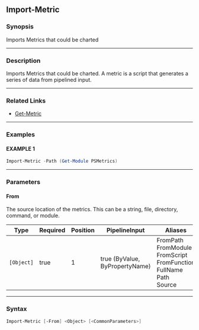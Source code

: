 Import-Metric
-------------




### Synopsis
Imports Metrics that could be charted



---


### Description

Imports Metrics that could be charted.
A metric is a script that generates a series of data from pipelined input.



---


### Related Links
* [Get-Metric](Get-Metric.md)





---


### Examples
#### EXAMPLE 1
```PowerShell
Import-Metric -Path (Get-Module PSMetrics)
```



---


### Parameters
#### **From**

The source location of the metrics.
This can be a string, file, directory, command, or module.






|Type      |Required|Position|PipelineInput                 |Aliases                                                                                 |
|----------|--------|--------|------------------------------|----------------------------------------------------------------------------------------|
|`[Object]`|true    |1       |true (ByValue, ByPropertyName)|FromPath<br/>FromModule<br/>FromScript<br/>FromFunction<br/>FullName<br/>Path<br/>Source|





---


### Syntax
```PowerShell
Import-Metric [-From] <Object> [<CommonParameters>]
```
